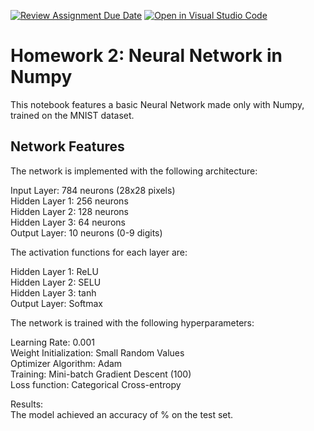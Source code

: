 [![Review Assignment Due Date](https://classroom.github.com/assets/deadline-readme-button-22041afd0340ce965d47ae6ef1cefeee28c7c493a6346c4f15d667ab976d596c.svg)](https://classroom.github.com/a/SjkiGG1E)
[![Open in Visual Studio Code](https://classroom.github.com/assets/open-in-vscode-2e0aaae1b6195c2367325f4f02e2d04e9abb55f0b24a779b69b11b9e10269abc.svg)](https://classroom.github.com/online_ide?assignment_repo_id=16343506&assignment_repo_type=AssignmentRepo)
# Homework 2: Neural Network in Numpy
  
This notebook features a basic Neural Network made only with Numpy, trained on the MNIST dataset. 
  
## Network Features
The network is implemented with the following architecture:  
  
Input Layer: 784 neurons (28x28 pixels)  
Hidden Layer 1: 256 neurons  
Hidden Layer 2: 128 neurons  
Hidden Layer 3: 64 neurons  
Output Layer: 10 neurons (0-9 digits)  
  
The activation functions for each layer are:  
  
Hidden Layer 1: ReLU  
Hidden Layer 2: SELU  
Hidden Layer 3: tanh  
Output Layer: Softmax  
  
The network is trained with the following hyperparameters:  
  
Learning Rate: 0.001  
Weight Initialization: Small Random Values  
Optimizer Algorithm: Adam  
Training: Mini-batch Gradient Descent (100)  
Loss function: Categorical Cross-entropy  
  
Results:  
The model achieved an accuracy of % on the test set.
